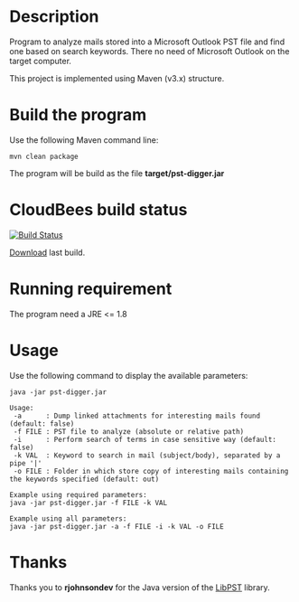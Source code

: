 # Description

Program to analyze mails stored into a Microsoft Outlook PST file and find one based on search keywords.
There no need of Microsoft Outlook on the target computer.

This project is implemented using Maven (v3.x) structure.

# Build the program

Use the following Maven command line:

`mvn clean package`

The program will be build as the file **target/pst-digger.jar**

# CloudBees build status

[![Build Status](https://righettod.ci.cloudbees.com/buildStatus/icon?job=PSTDigger)](https://righettod.ci.cloudbees.com/job/PSTDigger/)

[Download](https://righettod.ci.cloudbees.com/job/PSTDigger/lastSuccessfulBuild/artifact/target/pst-digger.jar) last build.

# Running requirement

The program need a JRE <= 1.8

# Usage

Use the following command to display the available parameters:

`java -jar pst-digger.jar`

```
Usage:
 -a      : Dump linked attachments for interesting mails found (default: false)
 -f FILE : PST file to analyze (absolute or relative path)
 -i      : Perform search of terms in case sensitive way (default: false)
 -k VAL  : Keyword to search in mail (subject/body), separated by a pipe '|'
 -o FILE : Folder in which store copy of interesting mails containing the keywords specified (default: out)

Example using required parameters:
java -jar pst-digger.jar -f FILE -k VAL

Example using all parameters:
java -jar pst-digger.jar -a -f FILE -i -k VAL -o FILE
```

# Thanks

Thanks you to **rjohnsondev** for the Java version of the [LibPST](https://github.com/rjohnsondev/java-libpst) library.





 
